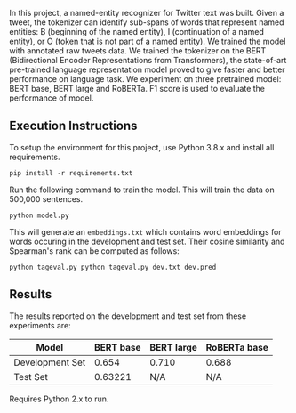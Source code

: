 
In this project, a named-entity recognizer for Twitter text was built. 
Given a tweet, the tokenizer can identify sub-spans of words that represent named entities: B (beginning of the named entity), I (continuation of a named entity), or O (token that is not part of a named entity). We trained the model with annotated raw tweets data. 
We trained the tokenizer on the BERT (Bidirectional Encoder Representations from Transformers), the state-of-art pre-trained language representation model proved to give faster and better performance on language task.
We experiment on three pretrained model: BERT base, BERT large and RoBERTa. F1 score is used to evaluate the performance of model. 





## Execution Instructions

To setup the environment for this project, use Python 3.8.x and install all requirements.
```
pip install -r requirements.txt
```

Run the following command to train the model. This will train the data on 500,000 sentences.
```
python model.py
```

This will generate an `embeddings.txt` which contains word embeddings for words occuring in the development and test set. Their cosine similarity and Spearman's rank can be computed as follows:
```
python tageval.py python tageval.py dev.txt dev.pred   
```

## Results

The results reported on the development and test set from these experiments are:

| Model | BERT base | BERT large | RoBERTa base |
| ----------- | ----------- | ---- | ----- |
| Development Set | 0.654 | 0.710 | 0.688|
| Test Set | 0.63221 | N/A | N/A |




Requires Python 2.x to run.
